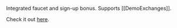 Integrated faucet and sign-up bonus. Supports [[DemoExchanges]].

Check it out [here](https://app.stormgain.com/friend/BNS45186463).